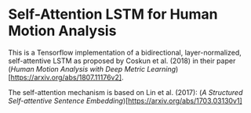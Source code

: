 # Self-Attention LSTM for Human Motion Analysis

This is a Tensorflow implementation of a bidirectional, layer-normalized, self-attentive LSTM as proposed by Coskun et al. (2018) in their paper (_Human Motion Analysis with Deep Metric Learning_)[https://arxiv.org/abs/1807.11176v2].

The self-attention mechanism is based on Lin et al. (2017): (_A Structured Self-attentive Sentence Embedding_)[https://arxiv.org/abs/1703.03130v1]
